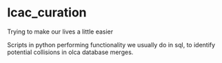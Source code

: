 # lcac_curation
Trying to make our lives a little easier

Scripts in python performing functionality we usually do in sql, to identify potential collisions in olca database merges.
